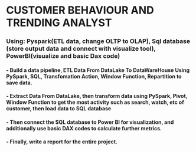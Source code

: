 # CUSTOMER BEHAVIOUR AND TRENDING ANALYST
### Using: Pyspark(ETL data, change OLTP to OLAP), Sql database (store output data and connect with visualize tool), PowerBI(visualize and basic Dax code)
#### - Build a data pipeline, ETL Data From DataLake To DataWareHouse Using PySpark, SQL, Transfomation Action, Window Function, Repartition to save data.
#### - Extract Data From DataLake, then transform data using PySpark, Pivot, Window Function to get the most activity such as search, watch, etc of customer, then load data to SQL database
#### - Then connect the SQL database to Power BI for visualization, and additionally use basic DAX codes to calculate further metrics.
#### - Finally, write a report for the entire project.


